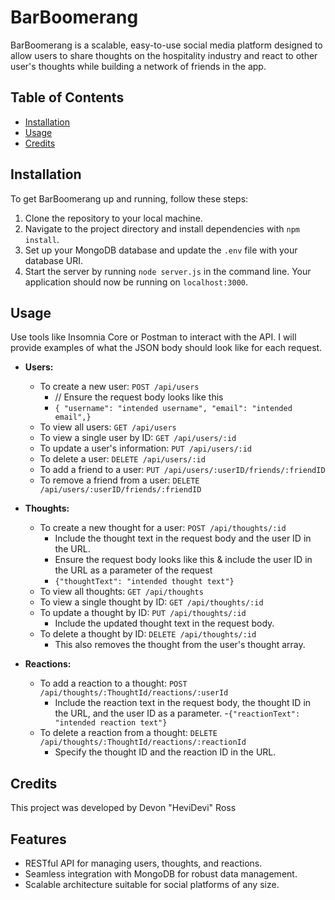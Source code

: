 # BarBoomerang

BarBoomerang is a scalable, easy-to-use social media platform designed to allow users to share thoughts on the hospitality industry and react to other user's thoughts while building a network of friends in the app.

## Table of Contents

- [Installation](#installation)
- [Usage](#usage)
- [Credits](#credits)

## Installation

To get BarBoomerang up and running, follow these steps:

1. Clone the repository to your local machine.
2. Navigate to the project directory and install dependencies with `npm install`.
3. Set up your MongoDB database and update the `.env` file with your database URI.
5. Start the server by running `node server.js` in the command line. Your application should now be running on `localhost:3000`.

## Usage

Use tools like Insomnia Core or Postman to interact with the API.
I will provide examples of what the JSON body should look like for each request.

- **Users:**
  - To create a new user: `POST /api/users`
    - // Ensure the request body looks like this
    - `{ "username": "intended username", "email": "intended email",} `
  - To view all users: `GET /api/users`
  - To view a single user by ID: `GET /api/users/:id`
  - To update a user's information: `PUT /api/users/:id`
  - To delete a user: `DELETE /api/users/:id`
  - To add a friend to a user: `PUT /api/users/:userID/friends/:friendID`
  - To remove a friend from a user: `DELETE /api/users/:userID/friends/:friendID`

- **Thoughts:**
  - To create a new thought for a user: `POST /api/thoughts/:id`
    - Include the thought text in the request body and the user ID in the URL.
    - Ensure the request body looks like this & include the user ID in the URL as a parameter of the request
    - `{"thoughtText": "intended thought text"}`
  - To view all thoughts: `GET /api/thoughts`
  - To view a single thought by ID: `GET /api/thoughts/:id`
  - To update a thought by ID: `PUT /api/thoughts/:id`
    - Include the updated thought text in the request body.
  - To delete a thought by ID: `DELETE /api/thoughts/:id`
    - This also removes the thought from the user's thought array.

- **Reactions:**
  - To add a reaction to a thought: `POST /api/thoughts/:ThoughtId/reactions/:userId`
    - Include the reaction text in the request body, the thought ID in the URL, and the user ID as a parameter.
    -`{"reactionText": "intended reaction text"}`
  - To delete a reaction from a thought: `DELETE /api/thoughts/:ThoughtId/reactions/:reactionId`
    - Specify the thought ID and the reaction ID in the URL.

## Credits

This project was developed by Devon "HeviDevi" Ross

## Features

- RESTful API for managing users, thoughts, and reactions.
- Seamless integration with MongoDB for robust data management.
- Scalable architecture suitable for social platforms of any size.